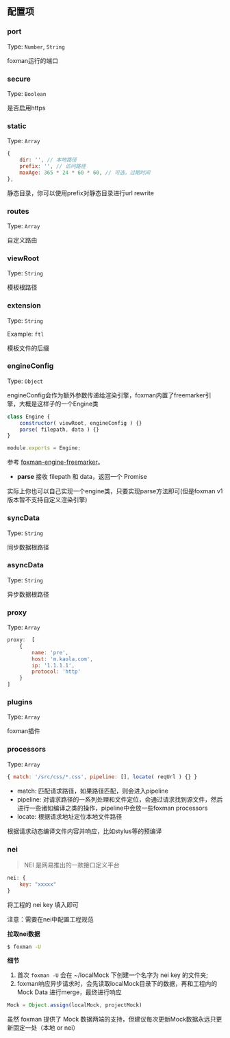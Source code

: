 ## 配置项

### port

Type: `Number`, `String`

foxman运行的端口

### secure

Type: `Boolean`

是否启用https

### static

Type: `Array`

```js
{
    dir: '', // 本地路径
    prefix: '', // 访问路径
    maxAge: 365 * 24 * 60 * 60, // 可选，过期时间
},
```

静态目录，你可以使用prefix对静态目录进行url rewrite

### routes

Type: `Array`

自定义路由

### viewRoot

Type: `String`

模板根路径

### extension

Type: `String`

Example: `ftl`

模板文件的后缀

### engineConfig

Type: `Object`

engineConfig会作为额外参数传递给渲染引擎，foxman内置了freemarker引擎，大概是这样子的一个Engine类

```js
class Engine {
    constructor( viewRoot, engineConfig ) {}
    parse( filepath, data ) {}
}

module.exports = Engine;
```

参考 [foxman-engine-freemarker](https://github.com/kaola-fed/foxman/tree/master/packages/foxman-engine-freemarker)。

* **parse** 接收 filepath 和 data，返回一个 Promise

<div class="tip">
	实际上你也可以自己实现一个engine类，只要实现parse方法即可(但是foxman v1版本暂不支持自定义渲染引擎)
</div>

### syncData

Type: `String`

同步数据根路径

### asyncData

Type: `String`

异步数据根路径

### proxy

Type: `Array`

```js
proxy:  [
	{
		name: 'pre',
		host: 'm.kaola.com',
		ip: '1.1.1.1',
		protocol: 'http'
	}
]
```

### plugins

Type: `Array`

foxman插件

### processors

Type: `Array`

```js
{ match: '/src/css/*.css', pipeline: [], locate( reqUrl ) {} }
```

- match: 匹配请求路径，如果路径匹配，则会进入pipeline
- pipeline: 对请求路径的一系列处理和文件定位，会通过请求找到源文件，然后进行一些诸如编译之类的操作，pipeline中会放一些foxman processors
- locate: 根据请求地址定位本地文件路径

根据请求动态编译文件内容并响应，比如stylus等的预编译

### nei

> NEI 是网易推出的一款接口定义平台

```js
nei: {
    key: "xxxxx"
}
```

将工程的 nei key 填入即可

<p class="warning">
注意：需要在nei中配置工程规范
</p>

**拉取nei数据**
```bash
$ foxman -U
```

**细节**

1. 首次 `foxman -U` 会在 ~/localMock 下创建一个名字为 nei key 的文件夹;
2. foxman响应异步请求时，会先读取localMock目录下的数据，再和工程内的 Mock Data 进行merge，最终进行响应

```javascript
Mock = Object.assign(localMock, projectMock)
```

<p class="tip">
虽然 foxman 提供了 Mock 数据两端的支持，但建议每次更新Mock数据永远只更新固定一处（本地 or nei）
</p>
